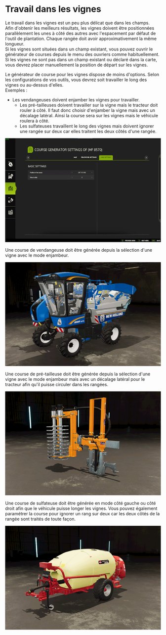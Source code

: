 # Travail dans les vignes

  
Le travail dans les vignes est un peu plus délicat que dans les champs.  
Afin d'obtenir les meilleurs résultats, les vignes doivent être positionnées parallèlement les unes à côté des autres avec l'espacement par défaut de l'outil de plantation. Chaque rangée doit avoir approximativement la même longueur.  
Si les vignes sont situées dans un champ existant, vous pouvez ouvrir le générateur de courses depuis le menu des ouvriers comme habituellement.  
Si les vignes ne sont pas dans un champ existant ou déclaré dans la carte, vous devrez placer manuellement la position de départ sur les vignes.  

  
Le générateur de course pour les vignes dispose de moins d'options. Selon les configurations de vos outils, vous devrez soit travailler le long des vignes ou au-dessus d'elles.   
Exemples :    
 - Les vendangeuses doivent enjamber les vignes pour travailler.  
    - Les pré-tailleuses doivent travailler sur la vigne mais le tracteur doit rouler à côté. Il faut donc choisir d'enjamber la vigne mais avec un décalage latéral.  Ainsi la course sera sur les vignes mais le véhicule roulera à côté.  
    - Les sulfateuses travaillent le long des vignes mais doivent ignorer une rangée sur deux car elles traitent les deux côtés d'une rangée.  

![Image](../assets/images/vineworkgen_0_0_765_510.png)

  
Une course de vendangeuse doit être générée depuis la sélection d'une vigne avec le mode enjambeur.  

![Image](../assets/images/vineworkharvest_0_0_765_510.png)

  
Une course de pré-tailleuse  doit être générée depuis la sélection d'une vigne avec le mode enjambeur mais avec un décalage latéral pour le tracteur afin qu'il puisse circuler dans les rangées.  

![Image](../assets/images/vineworkpruner_0_0_765_510.png)

  
Une course de sulfateuse doit être générée en mode côté gauche ou côté droit afin que le véhicule puisse longer les vignes. Vous pouvez également paramétrer la course pour ignorer un rang sur deux car les deux côtés de la rangée sont traités de toute façon.  

![Image](../assets/images/vineworkspray_0_0_765_510.png)

